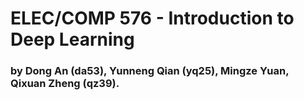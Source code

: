 # ELEC/COMP 576 - Introduction to Deep Learning
### by Dong An (da53), Yunneng Qian (yq25), Mingze Yuan, Qixuan Zheng (qz39).
